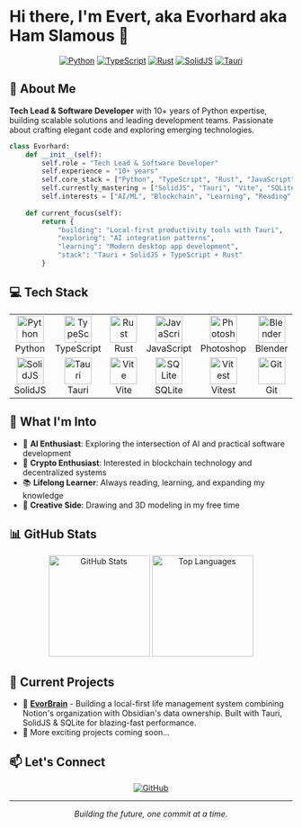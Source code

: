 # Hi there, I'm Evert, aka Evorhard aka Ham Slamous 👋

<div align="center">
  
  [![Python](https://img.shields.io/badge/Python-3776AB?style=for-the-badge&logo=python&logoColor=white)](https://python.org)
  [![TypeScript](https://img.shields.io/badge/TypeScript-007ACC?style=for-the-badge&logo=typescript&logoColor=white)](https://www.typescriptlang.org/)
  [![Rust](https://img.shields.io/badge/Rust-000000?style=for-the-badge&logo=rust&logoColor=white)](https://www.rust-lang.org/)
  [![SolidJS](https://img.shields.io/badge/SolidJS-2C4F7C?style=for-the-badge&logo=solid&logoColor=white)](https://www.solidjs.com/)
  [![Tauri](https://img.shields.io/badge/Tauri-FFC131?style=for-the-badge&logo=tauri&logoColor=black)](https://tauri.app/)
  
</div>

## 🚀 About Me

**Tech Lead & Software Developer** with 10+ years of Python expertise, building scalable solutions and leading development teams. Passionate about crafting elegant code and exploring emerging technologies.

```python
class Evorhard:
    def __init__(self):
        self.role = "Tech Lead & Software Developer"
        self.experience = "10+ years"
        self.core_stack = ["Python", "TypeScript", "Rust", "JavaScript"]
        self.currently_mastering = ["SolidJS", "Tauri", "Vite", "SQLite"]
        self.interests = ["AI/ML", "Blockchain", "Learning", "Reading", "Drawing"]
        
    def current_focus(self):
        return {
            "building": "Local-first productivity tools with Tauri",
            "exploring": "AI integration patterns",
            "learning": "Modern desktop app development",
            "stack": "Tauri + SolidJS + TypeScript + Rust"
        }
```

## 💻 Tech Stack

<table>
  <tr>
    <td align="center" width="96">
      <img src="https://cdn.jsdelivr.net/gh/devicons/devicon/icons/python/python-original.svg" width="48" height="48" alt="Python" />
      <br>Python
    </td>
    <td align="center" width="96">
      <img src="https://cdn.jsdelivr.net/gh/devicons/devicon/icons/typescript/typescript-original.svg" width="48" height="48" alt="TypeScript" />
      <br>TypeScript
    </td>
    <td align="center" width="96">
      <img src="https://www.rust-lang.org/logos/rust-logo-512x512.png" width="48" height="48" alt="Rust" />
      <br>Rust
    </td>
    <td align="center" width="96">
      <img src="https://cdn.jsdelivr.net/gh/devicons/devicon/icons/javascript/javascript-original.svg" width="48" height="48" alt="JavaScript" />
      <br>JavaScript
    </td>
    <td align="center" width="96">
      <img src="https://cdn.jsdelivr.net/gh/devicons/devicon/icons/photoshop/photoshop-plain.svg" width="48" height="48" alt="Photoshop" />
      <br>Photoshop
    </td>
    <td align="center" width="96">
      <img src="https://cdn.jsdelivr.net/gh/devicons/devicon/icons/blender/blender-original.svg" width="48" height="48" alt="Blender" />
      <br>Blender
    </td>
  </tr>
  <tr>
    <td align="center" width="96">
      <img src="https://www.solidjs.com/img/logo/without-wordmark/logo.svg" width="48" height="48" alt="SolidJS" />
      <br>SolidJS
    </td>
    <td align="center" width="96">
      <img src="https://raw.githubusercontent.com/tauri-apps/tauri/dev/.github/icon.png" width="48" height="48" alt="Tauri" />
      <br>Tauri
    </td>
    <td align="center" width="96">
      <img src="https://vitejs.dev/logo.svg" width="48" height="48" alt="Vite" />
      <br>Vite
    </td>
    <td align="center" width="96">
      <img src="https://cdn.jsdelivr.net/gh/devicons/devicon/icons/sqlite/sqlite-original.svg" width="48" height="48" alt="SQLite" />
      <br>SQLite
    </td>
    <td align="center" width="96">
      <img src="https://vitest.dev/logo.svg" width="48" height="48" alt="Vitest" />
      <br>Vitest
    </td>
    <td align="center" width="96">
      <img src="https://cdn.jsdelivr.net/gh/devicons/devicon/icons/git/git-original.svg" width="48" height="48" alt="Git" />
      <br>Git
    </td>
  </tr>
</table>

## 🌟 What I'm Into

- 🤖 **AI Enthusiast**: Exploring the intersection of AI and practical software development
- 🔗 **Crypto Enthusiast**: Interested in blockchain technology and decentralized systems
- 📚 **Lifelong Learner**: Always reading, learning, and expanding my knowledge
- 🎨 **Creative Side**: Drawing and 3D modeling in my free time

## 📊 GitHub Stats

<div align="center">
  <img src="https://github-readme-stats.vercel.app/api?username=evorhard&show_icons=true&theme=dark&hide_border=true" alt="GitHub Stats" height="180" />
  <img src="https://github-readme-stats.vercel.app/api/top-langs/?username=evorhard&layout=compact&theme=dark&hide_border=true" alt="Top Languages" height="180" />
</div>

## 🔭 Current Projects

- 🧠 **[EvorBrain](https://github.com/evorhard/EvorBrain)** - Building a local-first life management system combining Notion's organization with Obsidian's data ownership. Built with Tauri, SolidJS & SQLite for blazing-fast performance.
- 🚀 More exciting projects coming soon...

## 📫 Let's Connect

<div align="center">
  
  [![GitHub](https://img.shields.io/badge/GitHub-100000?style=for-the-badge&logo=github&logoColor=white)](https://github.com/evorhard)
  <!-- Add other social links as needed -->
  
</div>

---

<div align="center">
  <i>Building the future, one commit at a time.</i>
</div>
